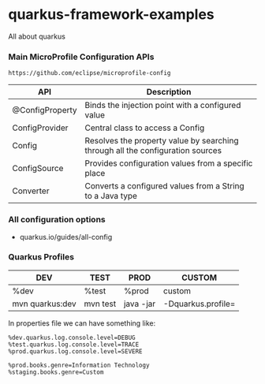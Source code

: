 # quarkus-framework-examples
All about quarkus

### Main MicroProfile Configuration APIs

`https://github.com/eclipse/microprofile-config`

| API | Description |
| ---- |-------------|
| @ConfigProperty | Binds the injection point with a configured value |
| ConfigProvider | Central class to access a Config |
| Config | Resolves the property value by searching through all the configuration sources |
| ConfigSource | Provides configuration values from a specific place |
| Converter | Converts a configured values from a String to a Java type |


### All configuration options
- quarkus.io/guides/all-config


### Quarkus Profiles
| DEV             | TEST     | PROD      | CUSTOM             |
|-----------------|----------|-----------|--------------------|
| %dev            | %test    | %prod     | custom             |
| mvn quarkus:dev | mvn test | java -jar | -Dquarkus.profile= |

In properties file we can have something like:

```
%dev.quarkus.log.console.level=DEBUG
%test.quarkus.log.console.level=TRACE
%prod.quarkus.log.console.level=SEVERE

%prod.books.genre=Information Technology
%staging.books.genre=Custom
```


